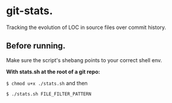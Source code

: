 # git-stats.
Tracking the evolution of LOC in source files over commit history.

## Before running.
Make sure the script's shebang points to your correct shell env.

**With stats.sh at the root of a git repo:**

`$ chmod u+x ./stats.sh` and then

`$ ./stats.sh FILE_FILTER_PATTERN`
